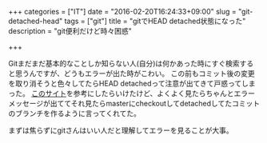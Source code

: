 +++
categories = ["IT"]
date = "2016-02-20T16:24:33+09:00"
slug = "git-detached-head"
tags = ["git"]
title = "gitでHEAD detached状態になった"
description = "git便利だけど時々困惑"

+++

Gitまだまだ基本的なことしか知らない人(自分)は何かあった時にすぐ検索すると思うんですが、どうもエラーが出た時がこわい。
この前もコミット後の変更を取り消そうと色々してたらHEAD detachedって注意が出てきて戸惑ってしまった。
[このサイト](http://devlights.hatenablog.com/entry/20130417/p1)を参考にしたらいけたけど、よくよく見たらちゃんとエラーメッセージが出ててそれ見たらmasterにcheckoutしてdetachedしてたコミットのブランチを作るように言ってくれてた。

まずは焦らずにgitさんはいい人だと理解してエラーを見ることが大事。
